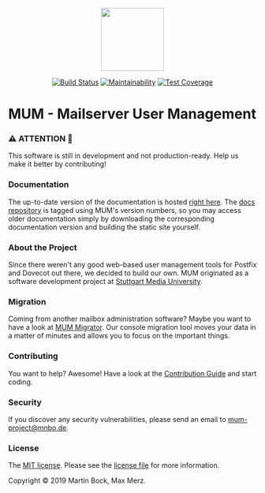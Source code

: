 <p align="center"><img src="https://mum-project.github.io/docs/img/mum.svg" height="128"></p>

<p align="center">
    <a href="https://travis-ci.com/mum-project/mum"><img src="https://travis-ci.com/mum-project/mum.svg?branch=master" alt="Build Status"></a>
    <a href="https://codeclimate.com/github/mum-project/mum/maintainability"><img src="https://api.codeclimate.com/v1/badges/6b6f006c7ba1297b431a/maintainability" alt="Maintainability"></a>
    <a href="https://codeclimate.com/github/mum-project/mum/test_coverage"><img src="https://api.codeclimate.com/v1/badges/6b6f006c7ba1297b431a/test_coverage" alt="Test Coverage"></a>
</p>

# MUM - Mailserver User Management

### ️️⚠️ ATTENTION 🧨
This software is still in development and not production-ready. Help us make it 
better by contributing!

### Documentation
The up-to-date version of the documentation is hosted 
[right here](https://mum-project.github.io/).
The [docs repository](https://github.com/mum-project/docs) is tagged using MUM's
version numbers, so you may access older documentation simply by downloading the
corresponding documentation version and building the static site yourself.

### About the Project
Since there weren't any good web-based user management tools for Postfix and 
Dovecot out there, we decided to build our own. MUM originated as a software 
development project at 
[Stuttgart Media University](https://www.hdm-stuttgart.de).

### Migration
Coming from another mailbox administration software? Maybe you want to have a 
look at [MUM Migrator](https://github.com/mum-project/migrator/). Our console 
migration tool moves your data in a matter of minutes and allows you to focus on
the important things.

### Contributing
You want to help? Awesome! Have a look at the 
[Contribution Guide](CONTRIBUTING.md) and start coding.

### Security
If you discover any security vulnerabilities, please send an email to 
[mum-project@mnbo.de](mailto:mum-project@mnbo.de).

### License
The [MIT license](https://opensource.org/licenses/MIT). 
Please see the [license file](LICENSE.md) for more information.

Copyright &copy; 2019 Martin Bock, Max Merz.
